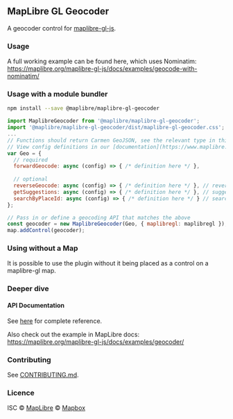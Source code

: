 ## MapLibre GL Geocoder

A geocoder control for [maplibre-gl-js](https://github.com/maplibre/maplibre-gl-js).

### Usage

A full working example can be found here, which uses Nominatim:
https://maplibre.org/maplibre-gl-js/docs/examples/geocode-with-nominatim/

### Usage with a module bundler

```bash
npm install --save @maplibre/maplibre-gl-geocoder
```

```js
import MaplibreGeocoder from '@maplibre/maplibre-gl-geocoder';
import '@maplibre/maplibre-gl-geocoder/dist/maplibre-gl-geocoder.css';
...
// Functions should return Carmen GeoJSON, see the relevant type in this project
// View config definitions in our [documentation](https://www.maplibre.org/maplibre-gl-geocoder/)
var Geo = {
  // required
  forwardGeocode: async (config) => { /* definition here */ },
  
  // optional
  reverseGeocode: async (config) => { /* definition here */ }, // reverse geocoding API
  getSuggestions: async (config) => { /* definition here */ }, // suggestion API
  searchByPlaceId: async (config) => { /* definition here */ } // search by Place ID API
};

// Pass in or define a geocoding API that matches the above
const geocoder = new MaplibreGeocoder(Geo, { maplibregl: maplibregl });
map.addControl(geocoder);

```

### Using without a Map

It is possible to use the plugin without it being placed as a control on a maplibre-gl map.

### Deeper dive

#### API Documentation

See [here](https://www.maplibre.org/maplibre-gl-geocoder/) for complete reference.

Also check out the example in MapLibre docs:
https://maplibre.org/maplibre-gl-js/docs/examples/geocoder/

### Contributing

See [CONTRIBUTING.md](https://github.com/maplibre/maplibre-gl-geocoder/blob/main/CONTRIBUTING.md).

### Licence

ISC © [MapLibre](https://github.com/maplibre) © [Mapbox](https://github.com/mapbox)
